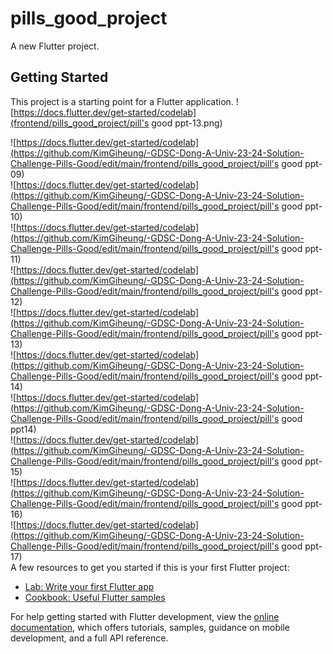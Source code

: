 # pills_good_project

A new Flutter project.

## Getting Started

This project is a starting point for a Flutter application.
![https://docs.flutter.dev/get-started/codelab](frontend/pills_good_project/pill's good ppt-13.png)  

![https://docs.flutter.dev/get-started/codelab](https://github.com/KimGiheung/-GDSC-Dong-A-Univ-23-24-Solution-Challenge-Pills-Good/edit/main/frontend/pills_good_project/pill's good ppt-09)  
![https://docs.flutter.dev/get-started/codelab](https://github.com/KimGiheung/-GDSC-Dong-A-Univ-23-24-Solution-Challenge-Pills-Good/edit/main/frontend/pills_good_project/pill's good ppt-10)  
![https://docs.flutter.dev/get-started/codelab](https://github.com/KimGiheung/-GDSC-Dong-A-Univ-23-24-Solution-Challenge-Pills-Good/edit/main/frontend/pills_good_project/pill's good ppt-11)  
![https://docs.flutter.dev/get-started/codelab](https://github.com/KimGiheung/-GDSC-Dong-A-Univ-23-24-Solution-Challenge-Pills-Good/edit/main/frontend/pills_good_project/pill's good ppt-12)  
![https://docs.flutter.dev/get-started/codelab](https://github.com/KimGiheung/-GDSC-Dong-A-Univ-23-24-Solution-Challenge-Pills-Good/edit/main/frontend/pills_good_project/pill's good ppt-13)  
![https://docs.flutter.dev/get-started/codelab](https://github.com/KimGiheung/-GDSC-Dong-A-Univ-23-24-Solution-Challenge-Pills-Good/edit/main/frontend/pills_good_project/pill's good ppt-14)  
![https://docs.flutter.dev/get-started/codelab](https://github.com/KimGiheung/-GDSC-Dong-A-Univ-23-24-Solution-Challenge-Pills-Good/edit/main/frontend/pills_good_project/pill's good ppt14)  
![https://docs.flutter.dev/get-started/codelab](https://github.com/KimGiheung/-GDSC-Dong-A-Univ-23-24-Solution-Challenge-Pills-Good/edit/main/frontend/pills_good_project/pill's good ppt-15)  
![https://docs.flutter.dev/get-started/codelab](https://github.com/KimGiheung/-GDSC-Dong-A-Univ-23-24-Solution-Challenge-Pills-Good/edit/main/frontend/pills_good_project/pill's good ppt-16)  
![https://docs.flutter.dev/get-started/codelab](https://github.com/KimGiheung/-GDSC-Dong-A-Univ-23-24-Solution-Challenge-Pills-Good/edit/main/frontend/pills_good_project/pill's good ppt-17)  
A few resources to get you started if this is your first Flutter project:

- [Lab: Write your first Flutter app](https://docs.flutter.dev/get-started/codelab)
- [Cookbook: Useful Flutter samples](https://docs.flutter.dev/cookbook)

For help getting started with Flutter development, view the
[online documentation](https://docs.flutter.dev/), which offers tutorials,
samples, guidance on mobile development, and a full API reference.
